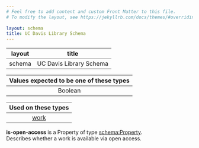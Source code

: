```yaml
---
# Feel free to add content and custom Front Matter to this file.
# To modify the layout, see https://jekyllrb.com/docs/themes/#overriding-theme-defaults
    
layout: schema
title: UC Davis Library Schema
---
```

| layout | title |
| ------------- |:-------------:|
| schema | UC Davis Library Schema |

| Values expected to be one of these types  |
|:--------:|
| Boolean |

| Used on these types  |
|:--------:|
| [work](http://schema.library.ucdavis.edu/work) |
      
**is-open-access** is a Property of type [schema:Property](http://schema.org/Property).<br /> 
Describes whether a work is available via open access.<br /><br />
